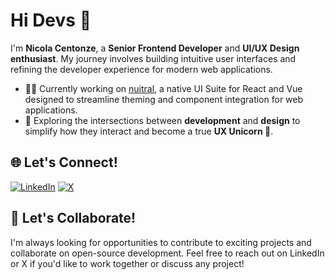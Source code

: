 # Hi Devs 👋

I'm **Nicola Centonze**, a **Senior Frontend Developer** and **UI/UX Design enthusiast**. My journey involves building intuitive user interfaces and refining the developer experience for modern web applications.

- 👨‍💻 Currently working on [nuitral](https://github.com/nuitral), a native UI Suite for React and Vue designed to streamline theming and component integration for web applications.
- 🚀 Exploring the intersections between **development** and **design** to simplify how they interact and become a true **UX Unicorn 🦄**.

## 🌐 Let's Connect!

[![LinkedIn](https://img.shields.io/badge/LinkedIn-%230077B5.svg?style=for-the-badge&logo=linkedin&logoColor=white)](https://www.linkedin.com/in/nicolacentonze)
[![X](https://img.shields.io/badge/X-000000?style=for-the-badge&logo=x&logoColor=white)](https://x.com/nicolacentonze)

## 🤝 Let's Collaborate!

I'm always looking for opportunities to contribute to exciting projects and collaborate on open-source development. Feel free to reach out on LinkedIn or X if you'd like to work together or discuss any project!
